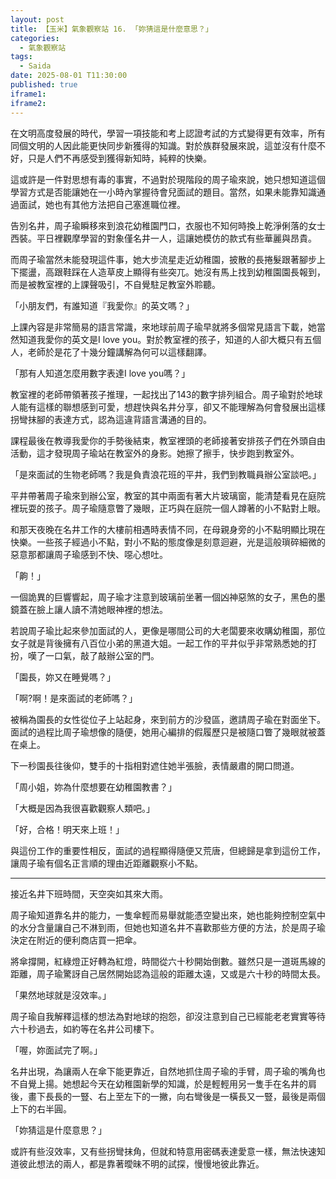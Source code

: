 ```yaml
---
layout: post
title: 【玉米】氣象觀察站 16. 「妳猜這是什麼意思？」
categories:
  - 氣象觀察站
tags:
  - Saida
date: 2025-08-01 T11:30:00
published: true
iframe1: 
iframe2:
---
```


在文明高度發展的時代，學習一項技能和考上認證考試的方式變得更有效率，所有同個文明的人因此能更快同步新獲得的知識。對於族群發展來說，這並沒有什麼不好，只是人們不再感受到獲得新知時，純粹的快樂。

這或許是一件對思想有毒的事實，不過對於現階段的周子瑜來說，她只想知道這個學習方式是否能讓她在一小時內掌握待會兒面試的題目。當然，如果未能靠知識通過面試，她也有其他方法把自己塞進職位裡。

告別名井，周子瑜瞬移來到浪花幼稚園門口，衣服也不知何時換上乾淨俐落的女士西裝。平日裡觀摩學習的對象僅名井一人，這讓她模仿的款式有些華麗與昂貴。

而周子瑜當然未能發現這件事，她大步流星走近幼稚園，披散的長捲髮跟著腳步上下擺盪，高跟鞋踩在人造草皮上顯得有些突兀。她沒有馬上找到幼稚園園長報到，而是被教室裡的上課聲吸引，不自覺駐足教室外聆聽。

「小朋友們，有誰知道『我愛你』的英文嗎？」

上課內容是非常簡易的語言常識，來地球前周子瑜早就將多個常見語言下載，她當然知道我愛你的英文是I love you。對於教室裡的孩子，知道的人卻大概只有五個人，老師於是花了十幾分鐘講解為何可以這樣翻譯。

「那有人知道怎麼用數字表達I love you嗎？」

教室裡的老師帶領著孩子推理，一起找出了143的數字排列組合。周子瑜對於地球人能有這樣的聯想感到可愛，想趕快與名井分享，卻又不能理解為何會發展出這樣拐彎抹腳的表達方式，認為這違背語言溝通的目的。

課程最後在教導我愛你的手勢後結束，教室裡頭的老師接著安排孩子們在外頭自由活動，這才發現周子瑜站在教室外的身影。她擦了擦手，快步跑到教室外。

「是來面試的生物老師嗎？我是負責浪花班的平井，我們到教職員辦公室談吧。」

平井帶著周子瑜來到辦公室，教室的其中兩面有著大片玻璃窗，能清楚看見在庭院裡玩耍的孩子。周子瑜隨意瞥了幾眼，正巧與在庭院一個人蹲著的小不點對上眼。

和那天夜晚在名井工作的大樓前相遇時表情不同，在母親身旁的小不點明顯比現在快樂。一些孩子經過小不點，對小不點的態度像是刻意迴避，光是這般瑣碎細微的惡意那都讓周子瑜感到不快、噁心想吐。

「齁！」

一個詭異的巨響響起，周子瑜才注意到玻璃前坐著一個凶神惡煞的女子，黑色的墨鏡蓋在臉上讓人讀不清她眼神裡的想法。

若說周子瑜比起來參加面試的人，更像是哪間公司的大老闆要來收購幼稚園，那位女子就是背後擁有八百位小弟的黑道大姐。一起工作的平井似乎非常熟悉她的打扮，嘆了一口氣，敲了敲辦公室的門。

「園長，妳又在睡覺嗎？」

「啊?啊！是來面試的老師嗎？」

被稱為園長的女性從位子上站起身，來到前方的沙發區，邀請周子瑜在對面坐下。面試的過程比周子瑜想像的隨便，她用心編排的假履歷只是被隨口瞥了幾眼就被蓋在桌上。

下一秒園長往後仰，雙手的十指相對遮住她半張臉，表情嚴肅的開口問道。

「周小姐，妳為什麼想要在幼稚園教書？」

「大概是因為我很喜歡觀察人類吧。」

「好，合格！明天來上班！」

與這份工作的重要性相反，面試的過程顯得隨便又荒唐，但總歸是拿到這份工作，讓周子瑜有個名正言順的理由近距離觀察小不點。

---

接近名井下班時間，天空突如其來大雨。

周子瑜知道靠名井的能力，一隻傘輕而易舉就能憑空變出來，她也能夠控制空氣中的水分含量讓自己不淋到雨，但她也知道名井不喜歡那些方便的方法，於是周子瑜決定在附近的便利商店買一把傘。

將傘撐開，紅綠燈正好轉為紅燈，時間從六十秒開始倒數。雖然只是一道斑馬線的距離，周子瑜驚訝自己居然開始認為這般的距離太遠，又或是六十秒的時間太長。

「果然地球就是沒效率。」

周子瑜自我解釋這樣的想法為對地球的抱怨，卻沒注意到自己已經能老老實實等待六十秒過去，如約等在名井公司樓下。

「喔，妳面試完了啊。」

名井出現，為讓兩人在傘下能更靠近，自然地抓住周子瑜的手臂，周子瑜的嘴角也不自覺上揚。她想起今天在幼稚園新學的知識，於是輕輕用另一隻手在名井的肩後，畫下長長的一豎、右上至左下的一撇，向右彎後是一橫長又一豎，最後是兩個上下的右半圓。

「妳猜這是什麼意思？」

或許有些沒效率，又有些拐彎抹角，但就和特意用密碼表達愛意一樣，無法快速知道彼此想法的兩人，都是靠著曖昧不明的試探，慢慢地彼此靠近。
